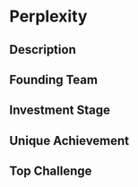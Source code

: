 # Perplexity
## Description
## Founding Team
## Investment Stage
## Unique Achievement
## Top Challenge

